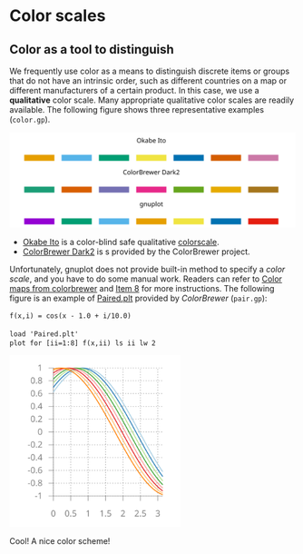 # Color scales

## Color as a tool to distinguish
We frequently use color as a means to distinguish discrete items or groups that do not have an intrinsic order, such as different countries on a map or different manufacturers of a certain product. In this case, we use a **qualitative** color scale. Many appropriate qualitative color scales are readily available. The following figure shows three representative examples (`color.gp`). 

<img src="img/color.svg">

- [Okabe Ito](https://jfly.uni-koeln.de/color/) is a color-blind safe qualitative [colorscale](https://mikemol.github.io/technique/colorblind/2018/02/11/color-safe-palette.html).
- [ColorBrewer Dark2](https://colorbrewer2.org/#type=qualitative&scheme=Dark2&n=7) is s provided by the ColorBrewer project.

Unfortunately, gnuplot does not provide built-in method to specify a *color scale*, and you have to do some manual work. Readers can refer to [Color maps from colorbrewer](http://www.gnuplotting.org/color-maps-from-colorbrewer/) and [Item 8](../cook/1_30.md#8-how-to-specify-color-schemes) for more instructions. The following figure is an example of [Paired.plt](https://github.com/aschn/gnuplot-colorbrewer/blob/master/qualitative/Paired.plt) provided by *ColorBrewer* (`pair.gp`):

```
f(x,i) = cos(x - 1.0 + i/10.0)

load 'Paired.plt'
plot for [ii=1:8] f(x,ii) ls ii lw 2
```
<img src="img/pair.svg" width="60%">

Cool! A nice color scheme! 